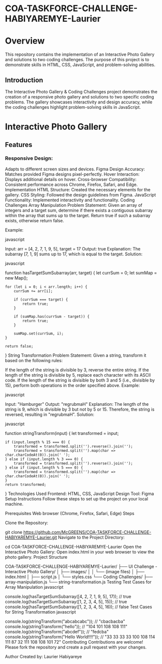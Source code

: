 # COA-TASKFORCE-CHALLENGE-HABIYAREMYE-Laurier

# Overview
This repository contains the implementation of an Interactive Photo Gallery and solutions to two coding challenges. The purpose of this project is to demonstrate skills in HTML, CSS, JavaScript, and problem-solving abilities.


## Introduction
The Interactive Photo Gallery & Coding Challenges project demonstrates the creation of a responsive photo gallery and solutions to two specific coding problems. The gallery showcases interactivity and design accuracy, while the coding challenges highlight problem-solving skills in JavaScript.

# Interactive Photo Gallery
## Features
 ### Responsive Design: 
Adapts to different screen sizes and devices.
Figma Design Accuracy: Matches provided Figma designs pixel-perfectly.
Hover Interaction: Displays additional details on hover.
Cross-browser Compatibility: Consistent performance across Chrome, Firefox, Safari, and Edge.
Implementation
HTML Structure: Created the necessary elements for the gallery.
CSS Styling: Followed the design guidelines from Figma.
JavaScript Functionality: Implemented interactivity and functionality.
Coding Challenges
Array Manipulation
Problem Statement: Given an array of integers and a target sum, determine if there exists a contiguous subarray within the array that sums up to the target. Return true if such a subarray exists, otherwise return false.

Example:

javascript

Input: arr = [4, 2, 7, 1, 9, 5], target = 17
Output: true
Explanation: The subarray [7, 1, 9] sums up to 17, which is equal to the target.
Solution:

javascript

function hasTargetSumSubarray(arr, target) {
    let currSum = 0;
    let sumMap = new Map();

    for (let i = 0; i < arr.length; i++) {
        currSum += arr[i];

        if (currSum === target) {
            return true;
        }

        if (sumMap.has(currSum - target)) {
            return true;
        }

        sumMap.set(currSum, i);
    }

    return false;
}
String Transformation
Problem Statement: Given a string, transform it based on the following rules:

If the length of the string is divisible by 3, reverse the entire string.
If the length of the string is divisible by 5, replace each character with its ASCII code.
If the length of the string is divisible by both 3 and 5 (i.e., divisible by 15), perform both operations in the order specified above.
Example:

javascript

Input: "Hamburger"
Output: "regrubmaH"
Explanation: The length of the string is 9, which is divisible by 3 but not by 5 or 15. Therefore, the string is reversed, resulting in "regrubmaH".
Solution:


javascript

function stringTransform(input) {
    let transformed = input;

    if (input.length % 15 === 0) {
        transformed = transformed.split('').reverse().join('');
        transformed = transformed.split('').map(char => char.charCodeAt(0)).join(' ');
    } else if (input.length % 3 === 0) {
        transformed = transformed.split('').reverse().join('');
    } else if (input.length % 5 === 0) {
        transformed = transformed.split('').map(char => char.charCodeAt(0)).join(' ');
    }
    return transformed;
}
Technologies Used
Frontend: HTML, CSS, JavaScript
Design Tool: Figma
Setup Instructions
Follow these steps to set up the project on your local machine.

Prerequisites
Web browser (Chrome, Firefox, Safari, Edge)
Steps


Clone the Repository:

git clone https://github.com/McGREENS/COA-TASKFORCE-CHALLENGE-HABIYAREMYE-Laurier.git
Navigate to the Project Directory:



cd COA-TASKFORCE-CHALLENGE-HABIYAREMYE-Laurier
Open the Interactive Photo Gallery:
Open index.html in your web browser to view the photo gallery.
Project Structure



COA-TASKFORCE-CHALLENGE-HABIYAREMYE-Laurier/
├── UI Challenge - Interactive Photo Gallery/
│   ├── images/
│   │   └── (image files)
│   ├── index.html
│   ├── script.js
│   └── styles.css
└── Coding Challenges/
    ├── array-manipulation.js
    └── string-transformation.js
Testing
Test Cases for Array Manipulation
javascript


console.log(hasTargetSumSubarray([4, 2, 7, 1, 9, 5], 17)); // true
console.log(hasTargetSumSubarray([1, 2, 3, 4, 5], 15)); // true
console.log(hasTargetSumSubarray([1, 2, 3, 4, 5], 16)); // false
Test Cases for String Transformation
javascript


console.log(stringTransform("abcabcabc")); // "cbacbacba"
console.log(stringTransform("hello")); // "104 101 108 108 111"
console.log(stringTransform("abcdef")); // "fedcba"
console.log(stringTransform("Hello World!!!!")); // "33 33 33 33 100 108 114 111 87 32 111 108 108 101 72"
Contributing
Contributions are welcome! Please fork the repository and create a pull request with your changes.

Author
Created by: Laurier Habiyareye

